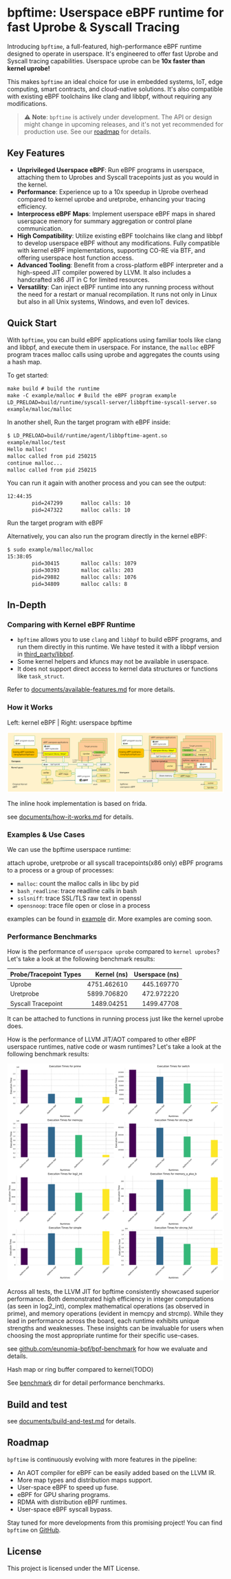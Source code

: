 # bpftime: Userspace eBPF runtime for fast Uprobe & Syscall Tracing

Introducing `bpftime`, a full-featured, high-performance eBPF runtime designed to operate in userspace. It's engineered to offer fast Uprobe and Syscall tracing capabilities. Userspace uprobe can be **10x faster than kernel uprobe!**

This makes `bpftime` an ideal choice for use in embedded systems, IoT, edge computing, smart contracts, and cloud-native solutions. It's also compatible with existing eBPF toolchains like clang and libbpf, without requiring any modifications.

> ⚠️ **Note**: `bpftime` is actively under development. The API or design might change in upcoming releases, and it's not yet recommended for production use. See our [roadmap](#roadmap) for details.

## Key Features

- **Unprivileged Userspace eBPF**: Run eBPF programs in userspace, attaching them to Uprobes and Syscall tracepoints just as you would in the kernel.
- **Performance**: Experience up to a 10x speedup in Uprobe overhead compared to kernel uprobe and uretprobe, enhancing your tracing efficiency.
- **Interprocess eBPF Maps**: Implement userspace eBPF maps in shared userspace memory for summary aggregation or control plane communication.
- **High Compatibility**: Utilize existing eBPF toolchains like clang and libbpf to develop userspace eBPF without any modifications. Fully compatible with kernel eBPF implementations, supporting CO-RE via BTF, and offering userspace host function access.
- **Advanced Tooling**: Benefit from a cross-platform eBPF interpreter and a high-speed JIT compiler powered by LLVM. It also includes a handcrafted x86 JIT in C for limited resources.
- **Versatility**: Can inject eBPF runtime into any running process without the need for a restart or manual recompilation. It runs not only in Linux but also in all Unix systems, Windows, and even IoT devices.

## Quick Start

With `bpftime`, you can build eBPF applications using familiar tools like clang and libbpf, and execute them in userspace. For instance, the `malloc` eBPF program traces malloc calls using uprobe and aggregates the counts using a hash map.

To get started:

```console
make build # build the runtime
make -C example/malloc # Build the eBPF program example
LD_PRELOAD=build/runtime/syscall-server/libbpftime-syscall-server.so example/malloc/malloc
```

In another shell, Run the target program with eBPF inside:

```console
$ LD_PRELOAD=build/runtime/agent/libbpftime-agent.so example/malloc/test
Hello malloc!
malloc called from pid 250215
continue malloc...
malloc called from pid 250215
```

You can run it again with another process and you can see the output:

```console
12:44:35 
        pid=247299      malloc calls: 10
        pid=247322      malloc calls: 10
```

Run the target program with eBPF

Alternatively, you can also run the program directly in the kernel eBPF:

```console
$ sudo example/malloc/malloc
15:38:05
        pid=30415       malloc calls: 1079
        pid=30393       malloc calls: 203
        pid=29882       malloc calls: 1076
        pid=34809       malloc calls: 8
```

## In-Depth

### Comparing with Kernel eBPF Runtime

- `bpftime` allows you to use `clang` and `libbpf` to build eBPF programs, and run them directly in this runtime. We have tested it with a libbpf version in [third_party/libbpf](third_party/libbpf).
- Some kernel helpers and kfuncs may not be available in userspace.
- It does not support direct access to kernel data structures or functions like `task_struct`.

Refer to [documents/available-features.md](documents/available-features.md) for more details.

### **How it Works**

Left: kernel eBPF | Right: userspace bpftime

![How it works](documents/bpftime.png)

The inline hook implementation is based on frida.

see [documents/how-it-works.md](documents/how-it-works.md) for details.

### **Examples & Use Cases**

We can use the bpftime userspace runtime:

attach uprobe, uretprobe or all syscall tracepoints(x86 only) eBPF programs to a process or a group of processes:

- `malloc`: count the malloc calls in libc by pid
- `bash_readline`: trace readline calls in bash
- `sslsniff`: trace SSL/TLS raw text in openssl
- `opensnoop`: trace file open or close in a process

examples can be found in [example](example) dir. More examples are coming soon.

### **Performance Benchmarks**

How is the performance of `userspace uprobe` compared to `kernel uprobes`? Let's take a look at the following benchmark results:

| Probe/Tracepoint Types | Kernel (ns)  | Userspace (ns) |
|------------------------|-------------:|---------------:|
| Uprobe                 | 4751.462610 | 445.169770    |
| Uretprobe              | 5899.706820 | 472.972220    |
| Syscall Tracepoint     | 1489.04251  | 1499.47708    |

It can be attached to functions in running process just like the kernel uprobe does.

How is the performance of LLVM JIT/AOT compared to other eBPF userspace runtimes, native code or wasm runtimes? Let's take a look at the following benchmark results:

![LLVM jit benchmark](https://github.com/eunomia-bpf/bpf-benchmark/raw/main/example-output/merged_execution_times.png?raw=true)

Across all tests, the LLVM JIT for bpftime consistently showcased superior performance. Both demonstrated high efficiency in integer computations (as seen in log2_int), complex mathematical operations (as observed in prime), and memory operations (evident in memcpy and strcmp). While they lead in performance across the board, each runtime exhibits unique strengths and weaknesses. These insights can be invaluable for users when choosing the most appropriate runtime for their specific use-cases.

see [github.com/eunomia-bpf/bpf-benchmark](https://github.com/eunomia-bpf/bpf-benchmark) for how we evaluate and details.

Hash map or ring buffer compared to kernel(TODO)

See [benchmark](benchmark) dir for detail performance benchmarks.

## Build and test

see [documents/build-and-test.md](documents/build-and-test.md) for details.

## Roadmap

`bpftime` is continuously evolving with more features in the pipeline:

- An AOT compiler for eBPF can be easily added based on the LLVM IR.
- More map types and distribution maps support.
- User-space eBPF to speed up fuse.
- eBPF for GPU sharing programs.
- RDMA with distribution eBPF runtimes.
- User-space eBPF syscall bypass.

Stay tuned for more developments from this promising project! You can find `bpftime` on [GitHub](https://github.com/eunomia-bpf/bpftime).

## License

This project is licensed under the MIT License.
